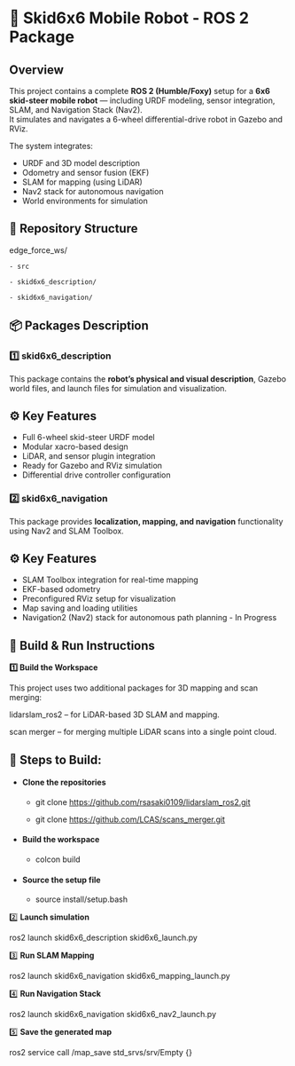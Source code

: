 # 🦾 Skid6x6 Mobile Robot - ROS 2 Package

## Overview

This project contains a complete **ROS 2 (Humble/Foxy)** setup for a **6x6 skid-steer mobile robot** — including URDF modeling, sensor integration, SLAM, and Navigation Stack (Nav2).  
It simulates and navigates a 6-wheel differential-drive robot in Gazebo and RViz.

The system integrates:
- URDF and 3D model description
- Odometry and sensor fusion (EKF)
- SLAM for mapping (using LiDAR)
- Nav2 stack for autonomous navigation
- World environments for simulation

## 🧩 Repository Structure

edge_force_ws/

    - src
    
    - skid6x6_description/
    
    - skid6x6_navigation/

## 📦 Packages Description

### 1️⃣ skid6x6_description
This package contains the **robot’s physical and visual description**, Gazebo world files, and launch files for simulation and visualization.

## ⚙️ Key Features
- Full 6-wheel skid-steer URDF model  
- Modular xacro-based design  
- LiDAR, and sensor plugin integration  
- Ready for Gazebo and RViz simulation  
- Differential drive controller configuration

### 2️⃣ skid6x6_navigation
This package provides **localization, mapping, and navigation** functionality using Nav2 and SLAM Toolbox.

## ⚙️ Key Features
- SLAM Toolbox integration for real-time mapping  
- EKF-based odometry
- Preconfigured RViz setup for visualization  
- Map saving and loading utilities
- Navigation2 (Nav2) stack for autonomous path planning  - In Progress
  

## 🚀 Build & Run Instructions

**1️⃣ Build the Workspace**

This project uses two additional packages for 3D mapping and scan merging:

lidarslam_ros2 – for LiDAR-based 3D SLAM and mapping.

scan merger    – for merging multiple LiDAR scans into a single point cloud.

## 🧩 Steps to Build: 

  - #### Clone the repositories

      - git clone https://github.com/rsasaki0109/lidarslam_ros2.git

      - git clone https://github.com/LCAS/scans_merger.git

  - #### Build the workspace

      - colcon build

  - #### Source the setup file

      - source install/setup.bash


2️⃣ **Launch simulation**

ros2 launch skid6x6_description skid6x6_launch.py

3️⃣ **Run SLAM Mapping**

ros2 launch skid6x6_navigation skid6x6_mapping_launch.py

4️⃣ **Run Navigation Stack**

ros2 launch skid6x6_navigation skid6x6_nav2_launch.py

5️⃣ **Save the generated map**

ros2 service call /map_save std_srvs/srv/Empty {}

